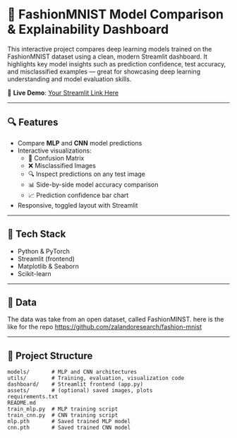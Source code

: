 # 👕 FashionMNIST Model Comparison & Explainability Dashboard

This interactive project compares deep learning models trained on the FashionMNIST dataset using a clean, modern Streamlit dashboard. It highlights key model insights such as prediction confidence, test accuracy, and misclassified examples — great for showcasing deep learning understanding and model evaluation skills.

🔗 **Live Demo**: [Your Streamlit Link Here](https://fashionmnist-dashboard-adikhxm9kazjbmpwxdjhgt.streamlit.app/)

---

## 🔍 Features

- Compare **MLP** and **CNN** model predictions
- Interactive visualizations:
  - 🔁 Confusion Matrix
  - ❌ Misclassified Images
  - 🔍 Inspect predictions on any test image
  - 📊 Side-by-side model accuracy comparison
  - 📈 Prediction confidence bar chart
- Responsive, toggled layout with Streamlit

---

## 🧰 Tech Stack

- Python & PyTorch
- Streamlit (frontend)
- Matplotlib & Seaborn
- Scikit-learn

---

## 📁 Data

The data was take from an open dataset, called FashionMINST. here is the like for the repo https://github.com/zalandoresearch/fashion-mnist

---

## 📁 Project Structure

```plaintext
models/       # MLP and CNN architectures
utils/        # Training, evaluation, visualization code
dashboard/    # Streamlit frontend (app.py)
assets/       # (optional) saved images, plots
requirements.txt
README.md
train_mlp.py  # MLP training script
train_cnn.py  # CNN training script
mlp.pth       # Saved trained MLP model
cnn.pth       # Saved trained CNN model
